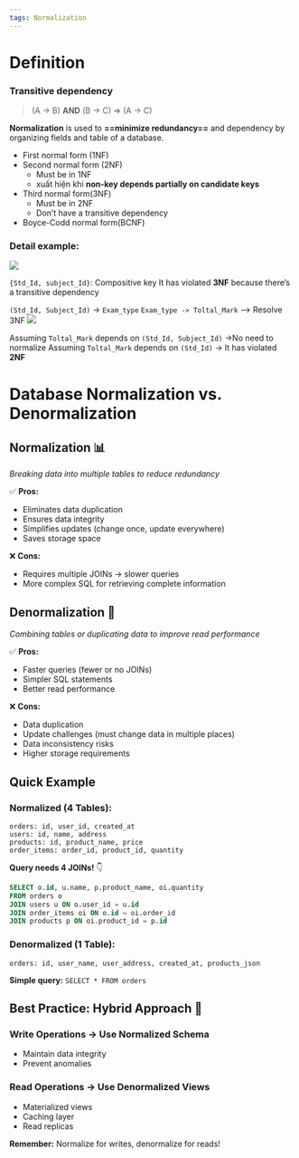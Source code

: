 ```yaml
---
tags: Normalization
---
```


# Definition

### Transitive dependency
> (A → B) **AND** (B → C) ⇒ (A → C)

**Normalization** is used to **==minimize redundancy==** and dependency by organizing fields and table of a database.
- First normal form (1NF)
- Second normal form (2NF)
	- Must be in 1NF
	- xuất hiện khi **non-key depends partially on candidate keys**
- Third normal form(3NF)
	- Must be in 2NF
	- Don’t have a transitive dependency
- Boyce-Codd normal form(BCNF)

### Detail example:
![](./assets/normalize-violated-3NF.png)

`{Std_Id, subject_Id}`: Compositive key
It has violated **3NF** because there’s a transitive dependency

`(Std_Id, Subject_Id)` -> `Exam_type`
`Exam_type -> Toltal_Mark`
—> Resolve 3NF
![](./assets/normalize-resolved-3NF.png)

Assuming `Toltal_Mark` depends on `(Std_Id, Subject_Id)` ->No need to normalize
Assuming `Toltal_Mark` depends on `(Std_Id)` -> It has violated **2NF**


# Database Normalization vs. Denormalization

## Normalization 📊
*Breaking data into multiple tables to reduce redundancy*

✅ **Pros:**
- Eliminates data duplication
- Ensures data integrity
- Simplifies updates (change once, update everywhere)
- Saves storage space

❌ **Cons:**
- Requires multiple JOINs → slower queries
- More complex SQL for retrieving complete information

## Denormalization 🚀
*Combining tables or duplicating data to improve read performance*

✅ **Pros:**
- Faster queries (fewer or no JOINs)
- Simpler SQL statements
- Better read performance

❌ **Cons:**
- Data duplication
- Update challenges (must change data in multiple places)
- Data inconsistency risks
- Higher storage requirements

## Quick Example

### Normalized (4 Tables):
```
orders: id, user_id, created_at
users: id, name, address
products: id, product_name, price
order_items: order_id, product_id, quantity
```

**Query needs 4 JOINs!** 👇
```sql
SELECT o.id, u.name, p.product_name, oi.quantity
FROM orders o
JOIN users u ON o.user_id = u.id
JOIN order_items oi ON o.id = oi.order_id
JOIN products p ON oi.product_id = p.id
```

### Denormalized (1 Table):
```
orders: id, user_name, user_address, created_at, products_json
```

**Simple query:** `SELECT * FROM orders`

## Best Practice: Hybrid Approach 🔄

### Write Operations → Use Normalized Schema
- Maintain data integrity
- Prevent anomalies

### Read Operations → Use Denormalized Views
- Materialized views
- Caching layer
- Read replicas

**Remember:** Normalize for writes, denormalize for reads!

